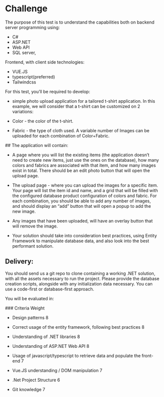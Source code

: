 # Challenge

The purpose of this test is to understand the capabilities both on backend server
programming using:

* C#
* ASP.NET 
* Web API 
* SQL server, 

Frontend, with client side technologies: 

* VUE.JS
* typescript(preferred) 
* Tailwindcss 

For this test, you’ll be required to develop:

* simple photo upload application for a tailored t-shirt application. 
In this example, we will consider that a t-shirt can be customized on 2 variations:

* Color - the color of the t-shirt.

* Fabric - the type of cloth used.
A variable number of Images can be uploaded for each combination of Color+Fabric.

## The application will contain:

* A page where you will list the existing items (the application doesn’t need to create
new items, just use the ones on the database), how many colors and fabrics are
associated with that item, and how many images exist in total. There should be an
edit photo button that will open the upload page.

* The upload page - where you can upload the images for a specific item.
Your page will list the item id and name, and a grid that will be filled with the
configured database product configuration of colors and fabric.
For each combination, you should be able to add any number of images, and should
display an “add” button that will open a popup to add the new image.

* Any images that have been uploaded, will have an overlay button that will remove the
image.

* Your solution should take into consideration best practices, using Entity Framework to
manipulate database data, and also look into the best performant solution.

## Delivery:

You should send us a git repo to clone containing a working .NET solution, with all the
assets necessary to run the project.
Please provide the database creation scripts, alongside with any initialization data
necessary. You can use a code-first or database-first approach.

You will be evaluated in:

### Criteria Weight

* Design patterns 8

* Correct usage of the entity framework, following best practices 8

* Understanding of .NET libraries 8

* Understanding of ASP.NET Web API 8

* Usage of javascript/typescript to retrieve data and populate the front-end 7

* Vue.JS understanding / DOM manipulation 7

* .Net Project Structure 6

* Git knowledge 7
